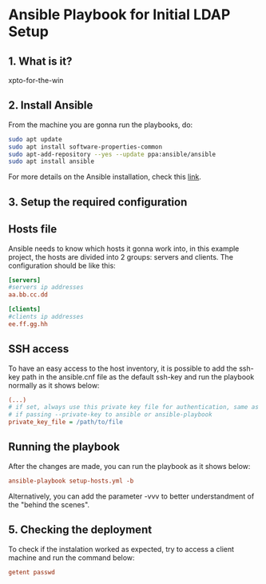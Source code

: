 # Ansible Playbook for Initial LDAP Setup

## 1. What is it?

xpto-for-the-win

## 2. Install Ansible

From the machine you are gonna run the playbooks, do:

```bash
sudo apt update
sudo apt install software-properties-common
sudo apt-add-repository --yes --update ppa:ansible/ansible
sudo apt install ansible
```

For more details on the Ansible installation, check this [link](https://docs.ansible.com/ansible/latest/installation_guide/intro_installation.html#installing-ansible-on-ubuntu).

## 3. Setup the required configuration

## Hosts file

Ansible needs to know which hosts it gonna work into, in this example project, the hosts are divided into 2 groups: servers and clients. The configuration should be like this:

```ini
[servers]
#servers ip addresses
aa.bb.cc.dd

[clients]
#clients ip addresses
ee.ff.gg.hh
```

## SSH access

To have an easy access to the host inventory, it is possible to add the ssh-key path in the ansible.cnf file as the default ssh-key and run the playbook normally as it shows below:

```ini
(...)
# if set, always use this private key file for authentication, same as
# if passing --private-key to ansible or ansible-playbook
private_key_file = /path/to/file
```
## Running the playbook

After the changes are made, you can run the playbook as it shows below:

```ini
ansible-playbook setup-hosts.yml -b
```

Alternatively, you can add the parameter -vvv to better understandment of the "behind the scenes".

## 5. Checking the deployment

To check if the instalation worked as expected, try to access a client machine and run the command below:

```ini
getent passwd
```

